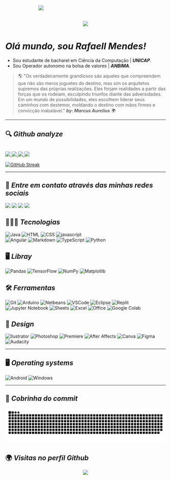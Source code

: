 <img src="https://raw.githubusercontent.com/MicaelliMedeiros/micaellimedeiros/master/image/computer-illustration.png" min-width="400px" max-width="400px" width="400px" align="right">

<h1 align="center">
  <a href="https://github.com/rafamendes9">
    <img src="https://readme-typing-svg.herokuapp.com/?&color=%23f5c121&lines=Hello,+World!+👋;I'm+Rafaell+Mendes+...;I'm+Computer+Scientist+&center=true&size=31">
  </a>


# ***Olá mundo, sou Rafaell Mendes!*** # 



- Sou estudante de bacharel em Ciência da Computação | ***UNICAP***.
- Sou Operador autonomo na bolsa de valores | ***ANBIMA***.

> 🌎 "Os verdadeiramente grandiosos são aqueles que compreendem que não são meros joguetes do destino, mas sim os arquitetos supremos das próprias realizações. Eles forjam realidades a partir das forças que os rodeiam, esculpindo triunfos diante das adversidades. Em um mundo de possibilidades, eles escolhem liderar seus caminhos com destemor, moldando o destino com mãos firmes e convicção inabalável."                                                                       ***by:  Marcus Aurelius*** 🌍

  
  <hr />

  ## 🔍 ***Github analyze*** ##
  <a href="https://www.github.com/rafamendes9"><div style="display: inline_block">  
 	<img height="150em" src="http://github-profile-summary-cards.vercel.app/api/cards/profile-details?username=rafamendes9&theme=gruvbox"/>
  <img height="150em" src="https://github-readme-stats.vercel.app/api/top-langs/?username=rafamendes9&layout=compact&langs_count=20&theme=gruvbox&hide=lua"/>
  ![](http://github-profile-summary-cards.vercel.app/api/cards/repos-per-language?username=rafamendes9&hide=Html&theme=gruvbox) 
  ![](http://github-profile-summary-cards.vercel.app/api/cards/most-commit-language?username=rafamendes9&theme=gruvbox)

  

  [![GitHub Streak](https://streak-stats.demolab.com?user=rafamendes9&theme=gruvbox&hide_border=true&locale=pt_BR&date_format=j%20M%5B%20Y%5D)](https://git.io/streak-stats)



   <hr />

## 🚀 ***Entre em contato através das minhas redes sociais*** ##

 <a href = "mailto: rafaellmn@hotmail.com"> <img height="20" src = "https://img.shields.io/badge/Microsoft_Outlook-0078D4?style=for-the-badge&logo=microsoft-outlook&logoColor=white"></a>
 <a href="https://github.com/rafamendes9"> <img height="25em" src="https://img.shields.io/badge/GitHub-100000?style=for-the-badge&logo=github&logoColor=white"></a>
 <a href="https://instagram.com/rafamendes9"> <img height="23em" src="https://img.shields.io/badge/Instagram-E4405F?style=for-the-badge&logo=instagram&logoColor=white"></a>
 <a href="https://www.linkedin.com/in/rafamendes9"> <img height="23em" src="https://img.shields.io/badge/LinkedIn-0077B5?style=for-the-badge&logo=linkedin&logoColor=white" ></a>


## 👨🏻‍💻 ***Tecnologias*** ##

![Java](https://img.shields.io/badge/Java-ED8B00?style=for-the-badge&logo=java&logoColor=white)
![HTML](https://img.shields.io/badge/HTML-239120?style=for-the-badge&logo=html5&logoColor=white)
![CSS](https://img.shields.io/badge/CSS-239120?&style=for-the-badge&logo=css3&logoColor=white)
![javascript](https://img.shields.io/badge/JavaScript-F7DF1E?style=for-the-badge&logo=javascript&logoColor=black)  
![Angular](https://img.shields.io/badge/Angular-DD0031?style=for-the-badge&logo=angular&logoColor=white)
![Markdown](https://img.shields.io/badge/Markdown-000000?style=for-the-badge&logo=markdown&logoColor=white)
![TypeScript](https://img.shields.io/badge/TypeScript-007ACC?style=for-the-badge&logo=typescript&logoColor=white)
![Python](https://img.shields.io/badge/python-3670A0?style=for-the-badge&logo=python&logoColor=ffdd54)
  
## 🖥️ ***Libray*** ## 

![Pandas](https://img.shields.io/badge/pandas-%23150458.svg?style=for-the-badge&logo=pandas&logoColor=white)
![TensorFlow](https://img.shields.io/badge/TensorFlow-%23FF6F00.svg?style=for-the-badge&logo=TensorFlow&logoColor=white)
![NumPy](https://img.shields.io/badge/numpy-%23013243.svg?style=for-the-badge&logo=numpy&logoColor=white)
![Matplotlib](https://img.shields.io/badge/Matplotlib-%23ffffff.svg?style=for-the-badge&logo=Matplotlib&logoColor=black)

  ## 🛠 ***Ferramentas*** ## 
  ![Git](https://img.shields.io/badge/git-%23F05033.svg?style=for-the-badge&logo=git&logoColor=white)
  ![Arduino](https://img.shields.io/badge/Arduino_IDE-00979D?style=for-the-badge&logo=arduino&logoColor=white)
  ![Netbeans](https://img.shields.io/badge/apache%20netbeans-1B6AC6?style=for-the-badge&logo=apache%20netbeans%20IDE&logoColor=white)
  ![VSCode](https://img.shields.io/badge/Visual_Studio_Code-0078D4?style=for-the-badge&logo=visual%20studio%20code&logoColor=white)
  ![Eclipse](https://img.shields.io/badge/Eclipse-2C2255?style=for-the-badge&logo=eclipse&logoColor=white)
  ![Replit](https://img.shields.io/badge/replit-667881?style=for-the-badge&logo=replit&logoColor=white)
  ![Jupyter Notebook](https://img.shields.io/badge/jupyter-%23FA0F00.svg?style=for-the-badge&logo=jupyter&logoColor=white)
  ![Sheets](https://img.shields.io/badge/Google%20Sheets-34A853?style=for-the-badge&logo=google-sheets&logoColor=white)
  ![Excel](https://img.shields.io/badge/Microsoft_Excel-217346?style=for-the-badge&logo=microsoft-excel&logoColor=white)
  ![Office](https://img.shields.io/badge/Microsoft_Office-D83B01?style=for-the-badge&logo=microsoft-office&logoColor=white)
  ![Google Colab](https://img.shields.io/badge/Google_Colab-B7472A?style=for-the-badge&logo=microsoft-powerpoint&logoColor=white)

## 🎨 ***Design*** ## 
  ![Ilustrator](https://img.shields.io/badge/Adobe%20Illustrator-FF9A00?style=for-the-badge&logo=adobe%20illustrator&logoColor=white) 
  ![Photoshop](https://img.shields.io/badge/Adobe%20Photoshop-31A8FF?style=for-the-badge&logo=Adobe%20Photoshop&logoColor=black)
  ![Premiere](https://img.shields.io/badge/Adobe%20Premiere%20Pro-9999FF?style=for-the-badge&logo=Adobe%20Premiere%20Pro&logoColor=white)
  ![After Affects](https://img.shields.io/badge/Adobe%20after%20affects-CF96FD?style=for-the-badge&logo=Adobe%20after%20effects&logoColor=393665)
  ![Canva](https://img.shields.io/badge/Canva-%2300C4CC.svg?&style=for-the-badge&logo=Canva&logoColor=white)
  ![Figma](https://img.shields.io/badge/Figma-F24E1E?style=for-the-badge&logo=figma&logoColor=white)
  ![Audacity](https://img.shields.io/badge/Audacity-0000CC?style=for-the-badge&logo=audacity&logoColor=white)
 <hr />

  ## 🖥️ ***Operating systems*** ##  
   
   ![Android](https://img.shields.io/badge/Android-3DDC84?style=for-the-badge&logo=android&logoColor=white)
  ![Windows](https://img.shields.io/badge/Microsoft-Windows_10-10?style=for-the-badge&logo=windows&logoColor=white)
   
  <hr /> 

<div>
 
 ## 🐍 ***Cobrinha do commit*** ##

<!-- github workflow  -->
 
 ![Snake animation](https://github.com/Platane/snk/blob/output/github-contribution-grid-snake.svg)

 </div>

 ## 🌍 ***Visitas no perfil Github*** ##

<!-- visitors count  -->

<p align="center" >   
  <img src="https://profile-counter.glitch.me/rafamendes9/count.svg" />  
</p>

</div>


